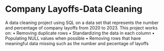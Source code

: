 # Company Layoffs-Data Cleaning
A data cleaning project using SQL on a data set that represents the number and percentage of company layoffs from 2020 to 2023. 
This project works on:
  • Removing duplicate rows
  • Standardizing the data in each column
  • Populating NULL values when possible
  • Removing rows that have meaningful data missing such as the number and pecentage of layoffs
